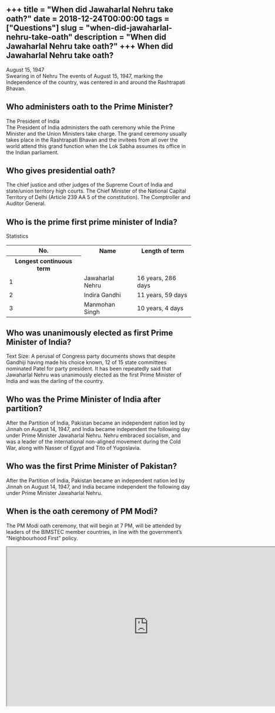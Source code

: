 +++
title = "When did Jawaharlal Nehru take oath?"
date = 2018-12-24T00:00:00
tags = ["Questions"]
slug = "when-did-jawaharlal-nehru-take-oath"
description = "When did Jawaharlal Nehru take oath?"
+++
When did Jawaharlal Nehru take oath?
------------------------------------

August 15, 1947  
Swearing in of Nehru The events of August 15, 1947, marking the Independence of the country, was centered in and around the Rashtrapati Bhavan.

Who administers oath to the Prime Minister?
-------------------------------------------

The President of India  
The President of India administers the oath ceremony while the Prime Minister and the Union Ministers take charge. The grand ceremony usually takes place in the Rashtrapati Bhavan and the invitees from all over the world attend this grand function when the Lok Sabha assumes its office in the Indian parliament.

Who gives presidential oath?
----------------------------

The chief justice and other judges of the Supreme Court of India and state/union territory high courts. The Chief Minister of the National Capital Territory of Delhi (Article 239 AA 5 of the constitution). The Comptroller and Auditor General.

Who is the prime first prime minister of India?
-----------------------------------------------

Statistics

<table><tr><th>No.</th><th>Name</th><th>Length of term</th></tr><tr><th>Longest continuous term</th></tr><tr><td>1</td><td>Jawaharlal Nehru</td><td>16 years, 286 days</td></tr><tr><td>2</td><td>Indira Gandhi</td><td>11 years, 59 days</td></tr><tr><td>3</td><td>Manmohan Singh</td><td>10 years, 4 days</td></tr></table>

Who was unanimously elected as first Prime Minister of India?
-------------------------------------------------------------

Text Size: A perusal of Congress party documents shows that despite Gandhiji having made his choice known, 12 of 15 state committees nominated Patel for party president. It has been repeatedly said that Jawaharlal Nehru was unanimously elected as the first Prime Minister of India and was the darling of the country.

Who was the Prime Minister of India after partition?
----------------------------------------------------

After the Partition of India, Pakistan became an independent nation led by Jinnah on August 14, 1947, and India became independent the following day under Prime Minister Jawaharlal Nehru. Nehru embraced socialism, and was a leader of the international non-aligned movement during the Cold War, along with Nasser of Egypt and Tito of Yugoslavia.

Who was the first Prime Minister of Pakistan?
---------------------------------------------

After the Partition of India, Pakistan became an independent nation led by Jinnah on August 14, 1947, and India became independent the following day under Prime Minister Jawaharlal Nehru.

When is the oath ceremony of PM Modi?
-------------------------------------

The PM Modi oath ceremony, that will begin at 7 PM, will be attended by leaders of the BIMSTEC member countries, in line with the government’s “Neighbourhood First” policy.

<iframe allow="accelerometer; autoplay; clipboard-write; encrypted-media; gyroscope; picture-in-picture" allowfullscreen="" class="__youtube_prefs__  epyt-is-override  no-lazyload" data-no-lazy="1" data-origheight="433" data-origwidth="770" data-skipgform_ajax_framebjll="" height="433" id="_ytid_70515" loading="lazy" src="https://www.youtube.com/embed/tNguPUbUL-g?enablejsapi=1&autoplay=0&cc_load_policy=0&cc_lang_pref=&iv_load_policy=1&loop=0&modestbranding=0&rel=1&fs=1&playsinline=0&autohide=2&theme=dark&color=red&controls=1&" title="YouTube player" width="770"></iframe>